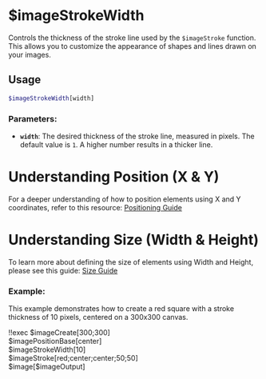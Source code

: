 # $imageStrokeWidth

Controls the thickness of the stroke line used by the `$imageStroke` function. This allows you to customize the appearance of shapes and lines drawn on your images.

## Usage

```bash
$imageStrokeWidth[width]
```

### Parameters:

*   **`width`**: The desired thickness of the stroke line, measured in pixels. The default value is `1`.  A higher number results in a thicker line.

# Understanding Position (X & Y)

For a deeper understanding of how to position elements using X and Y coordinates, refer to this resource: [Positioning Guide](./../CodeReferences/ref.imgbuild.position.md)

# Understanding Size (Width & Height)

To learn more about defining the size of elements using Width and Height, please see this guide: [Size Guide](./../CodeReferences/ref.imgbuild.size.md)

### Example:

This example demonstrates how to create a red square with a stroke thickness of 10 pixels, centered on a 300x300 canvas.

<discord-messages>
    <discord-message :bot="false" role-color="#ffcc9a" author="Member">
        !!exec $imageCreate[300;300]<br>$imagePositionBase[center]<br>$imageStrokeWidth[10]<br>$imageStroke[red;center;center;50;50]<br>$image[$imageOutput]<br><br>
    </discord-message>
    <discord-message :bot="true" role-color="#0099ff" author="Custom Command" avatar="https://media.discordapp.net/avatars/725721249652670555/781224f90c3b841ba5b40678e032f74a.webp">
        <discord-embed slot="embeds" image="https://i.imgur.com/0pqE9Ds.png"><br></discord-embed>
    </discord-message>
</discord-messages>